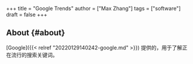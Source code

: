 +++
title = "Google Trends"
author = ["Max Zhang"]
tags = ["software"]
draft = false
+++

## About {#about}

[Google]({{< relref "20220129140242-google.md" >}}) 提供的，用于了解正在流行的搜索关键词。
